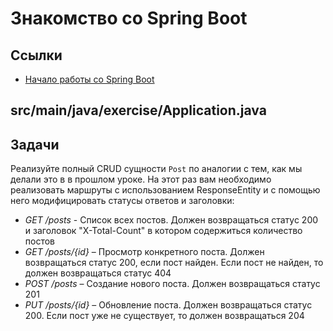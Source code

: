 # Знакомство со Spring Boot

## Ссылки

* [Начало работы со Spring Boot](https://spring.io/quickstart)

## src/main/java/exercise/Application.java

## Задачи

Реализуйте полный CRUD сущности `Post` по аналогии с тем, как мы делали это в в прошлом уроке. На этот раз вам необходимо реализовать маршруты с использованием ResponseEntity и с помощью него модифицировать статусы ответов и заголовки:

* *GET /posts* - Список всех постов. Должен возвращаться статус 200 и заголовок "X-Total-Count" в котором содержиться количество постов
* *GET /posts/{id}* – Просмотр конкретного поста. Должен возвращаться статус 200, если пост найден. Если пост не найден, то должен возвращаться статус 404
* *POST /posts* – Создание нового поста. Должен возвращаться статус 201
* *PUT /posts/{id}* – Обновление поста. Должен возвращаться статус 200. Если пост уже не существует, то должен возвращаться 204
